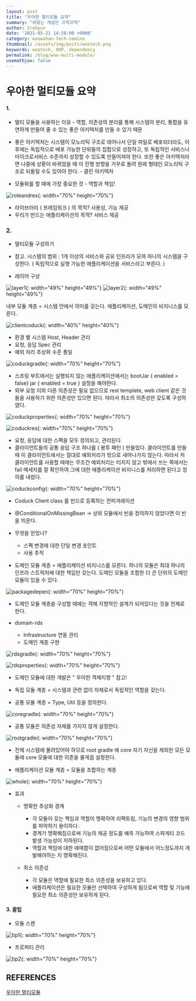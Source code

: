 ```yaml
---
layout: post
title: "우아한 멀티모듈 요약"
summary: "와닿는 개념만 끄적끄적"
author: 2rohyun
date: '2021-05-21 14:28:00 +0900'
category: woowahan-tech-semina
thumbnail: /assets/img/posts/wootech.png
keywords: wootech, OOP, dependency
permalink: /blog/woo-multi-module/
usemathjax: false
---
```


# 우아한 멀티모듈 요약

#### 1.

- 멀티 모듈을 사용하는 이유 - 역할, 의존성의 분리를 통해 시스템의 분리, 통합을 유연하게 만들어 줄 수 있는 좋은 아키텍처를 만들 수 있기 때문

- 좋은 아키텍처는 시스템이 모노리틱 구조로 태어나서 단일 파일로 배포되더라도, 이후에는 독립적으로 배포 가능한 단위들의 집합으로 성장하고, 또 독립적인 서비스나 마이크로서비스 수준까지 성장할 수 있도록 만들어져야 한다. 또한 좋은 아키텍처라면 나중에 상황이 바뀌었을 때 이 진행 방향을 거꾸로 돌려 원래 형태인 모노리틱 구조로 되돌릴 수도 있어야 한다. - 클린 아키텍처 

- 모듈화를 할 때에 가장 중요한 것 - 역할과 책임! 

![roleandres](/assets/img/posts/roleandres.png){: width="70%" height="70%"}

- 라이브러리 ( 프레임워크 ) 의 목적? 사용성, 기능 제공
- 우리가 만드는 애플리케이션의 목적? 서비스 제공 


### 2.

- 멀티모듈 구성하기

- 참고. 시스템의 범위 : 1개 이상의 서비스와 공유 인프라가 모여 하나의 시스템을 구성한다. ( 독립적으로 실행 가능한 애플리케이션을 서비스라고 부른다. )

- 레이어 구상

![layer1](/assets/img/posts/layer1.png){: width="49%" height="49%"}  ![layer2](/assets/img/posts/layer2.png){: width="49%" height="49%"}

내부 모듈 계층 = 시스템 안에서 의미를 갖는다. 애플리케이션, 도메인의 비지니스를 모른다. 

![clientcoduck](/assets/img/posts/clientcoduck.png){: width="40%" height="40%"}

- 환경 별 시스템 Host, Header 관리
- 요청, 응답 Spec 관리
- 예외 처리 추상화 수준 통일


![coduckgradle](/assets/img/posts/coduckgradle.png){: width="70%" height="70%"}

- 스프링 부트에서는 실행되지 않는 애플리케이션에서는 bootJar { enabled = false} jar { enabled = true } 설정을 해야한다.
- 외부 요청 이외 다른 의존성은 필요 없으므로 rest templete, web client 같은 것 들을 사용하기 위한 의존성만 있으면 된다. 따라서 최소의 의존성만 갖도록 구성하였다.


![coduckproperties](/assets/img/posts/coduckproperties.png){: width="70%" height="70%"}


![coduckres](/assets/img/posts/coduckres.png){: width="70%" height="70%"}

- 요청, 응답에 대한 스펙을 모두 정의되고, 관리된다.
- 클라이언트들의 공통 응답 구조 하나를 ( 봉투 패턴 ) 만들었다. 클라이언트를 만들 때 이 클라이언트에서는 절대로 예외처리가 밖으로 새어나가지 않는다. 따라서 저 클라이언트를 사용할 때에는 무조건 예외처리는 터지지 않고 밖에서 쓰는 쪽에서는 fail 메세지를 잘 확인하여 그에 대한 애플리케이션 비지니스를 처리하면 된다고 정의를 내렸다.


![coduckconfig](/assets/img/posts/coduckconfig.png){: width="70%" height="70%"}

- Coduck Client class 를 빈으로 등록하는 컨피겨레이션
- @ConditionalOnMissingBean -> 상위 모듈에서 빈을 정의하지 않았다면 이 빈을 띄운다.

- 무엇을 얻었나?
    - 스펙 변경에 대한 단일 변경 포인트 
    - 사용 추적


- 도메인 모듈 계층 = 애플리케이션 비지니스를 모른다. 하나의 모듈은 최대 하나의 인프라 스트럭처에 대한 책임만 갖는다. 도메인 모듈을 조합한 더 큰 단위의 도메인 모듈이 있을 수 있다.


![packagedepen](/assets/img/posts/packagedepen.png){: width="70%" height="70%"} 

- 도메인 모듈 계층을 구성할 때에는 객체 지향적인 설계가 되어있다는 것을 전제로 한다.

- domain-rds
    - Infrastructure 연동 관리
    - 도메인 계층 구현

![rdsgradle](/assets/img/posts/rdsgradle.png){: width="70%" height="70%"}


![rdsproperties](/assets/img/posts/rdsproperties.png){: width="70%" height="70%"}

- 도메인 모듈에 대한 개발은 " 우아한 객체지향 " 참고!

- 독립 모듈 계층 = 시스템과 관련 없이 자체로서 독립적인 역할을 갖는다.

- 공통 모듈 계층 = Type, Util 등을 정의한다.


![coregradle](/assets/img/posts/coregradle.png){: width="70%" height="70%"}

- 공통 모듈은 의존성 자체를 가지지 않게 설정한다.


![rootgradle](/assets/img/posts/rootgradle.png){: width="70%" height="70%"}

- 전체 시스템에 물려있어야 하므로 root gradle 에 core 자기 자신을 제외한 모든 모듈에 core 모듈에 대한 의존을 물게끔 설정한다. 

- 애플리케이션 모듈 계층 = 모듈을 조합하는 계층


![whole](/assets/img/posts/whole.png){: width="70%" height="70%"}


- 효과 
    - 명확한 추상화 경계
        - 각 모듈이 갖는 책임과 역할이 명확하여 리팩토링, 기능의 변경의 영향 범위를 파악하기 용이하다.
        - 경계가 명확해짐으로써 기능의 제공 정도를 예측 가능하여 스파게티 코드 발생 가능성이 저하된다.
        - 역할과 책임에 대한 애매함이 없어짐으로써 어떤 모듈에서 어느정도까지 개발해야하는 지 명확해진다.

    - 최소 의존성
        - 각 모듈은 역할에 필요한 최소 의존성을 보유하고 있다.
        - 애플리케이션은 필요한 모듈만 선택하여 구성하게 됨으로써 역할 및 기능에 필요한 최소 의존성만 보유하게 된다.


#### 3. 꿀팁

- 모듈 스캔 

![tip1](/assets/img/posts/tip1.png){: width="70%" height="70%"}


- 프로퍼티 관리

![tip2](/assets/img/posts/tip2.png){: width="70%" height="70%"}


## REFERENCES
[우아한 멀티모듈](https://www.youtube.com/watch?v=nH382BcycHc)



